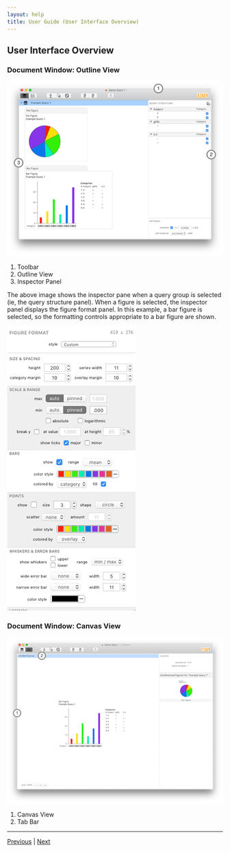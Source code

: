 ```yaml
---
layout: help
title: User Guide (User Interface Overview)
---
```


## User Interface Overview

### Document Window: Outline View

![Document Window: Outline View](images/documentwindow-outline.png "Document Window: Outline View")

1. Toolbar
2. Outline View
3. Inspector Panel

The above image shows the inspector pane when a query group is selected (ie, the query structure panel). When a figure is selected, the inspector panel displays the figure format panel. In this example, a bar figure is selected, so the formatting controls appropriate to a bar figure are shown.

![Figure Format Panel](images/figureformatpanel.png "Figure Format Panel")


### Document Window: Canvas View

![Document Window: Canvas View](images/documentwindow-canvas.png "Document Window: Canvas View")

1. Canvas View
2. Tab Bar

*****

[Previous](guide) | [Next](guide-importing)
